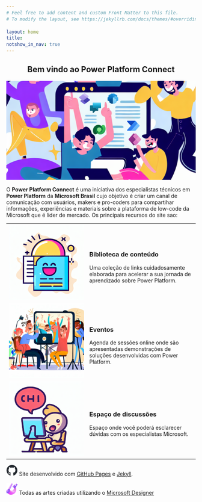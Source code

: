 ```yaml
---
# Feel free to add content and custom Front Matter to this file.
# To modify the layout, see https://jekyllrb.com/docs/themes/#overriding-theme-defaults

layout: home
title: 
notshow_in_nav: true
---
```


<h2 style="text-align:center;"> <b>Bem vindo ao Power Platform Connect</b></h2>

!["Bem vindo ao Power Platform Connect"](assets/imgs/funny-site.png "Bem vindo ao Power Platform Connect")

O **Power Platform Connect** é uma iniciativa dos especialistas técnicos em **Power Platform** da **Microsoft Brasil** cujo objetivo é criar um canal de comunicação com usuários, makers e pro-coders para compartihar informações, experiências e materiais sobre a plataforma de low-code da Microsoft que é lider de mercado. Os principais recursos do site sao:

<table class="tablenborders">
    <tbody class="body" >
      <tr>
        <td width="200px">
            <a href="getready/"><img src="assets/imgs/library-ico-200.png" alt="Links"></a>
        </td>
        <td>
            <h3><b>Biblioteca de conteúdo</b></h3>
            Uma coleção de links cuidadosamente elaborada para acelerar a sua jornada de aprendizado sobre Power Platform.
        </td>
      </tr>
      <tr>
        <td width="200px">
            <a href="events/"><img src="assets/imgs/demonstration-300.png" alt="Eventos"></a>
        </td>
        <td>
            <h3><b>Eventos</b></h3>
            Agenda de sessões online onde são apresentadas demonstrações de soluções desenvolvidas com Power Platform.
        </td>
      </tr>
      <tr>
        <td width="200px">
            <a href="https://github.com/microsoft/powerplatformconnect/discussions" target="_blank">
                <img src="assets/imgs/discussions-ico-200.png" alt="Discussões">
                </a>
        </td>
        <td>
            <h3><b>Espaço de discussões</b></h3>
            Espaço onde você poderá esclarecer dúvidas com os especialistas Microsoft.
        </td>
      </tr>
      <!-- <tr>
        <td width="200px">
            <a href="blog/"><img src="assets/imgs/blog-ico-200.png" alt="Blog"></a>
        </td>
        <td>
            <h3><b>Blog</b></h3>
            Artigos técnicos escritos pelos especialistas Microsoft.
        </td>
      </tr> -->
    </tbody>
    </table>

<img src="assets/imgs/github-mark.png" alt="GitHub Logo" width="30px">
Site desenvolvido com <a href="https://docs.github.com/pages" target="_blank">GitHub Pages</a> e <a href="https://jekyllrb.com/" target="_blank">Jekyll</a>.
<br/>
<br/>
<img src="assets/imgs/msdesigner-logo.png" alt="MS Designer Logo" width="30px">
Todas as artes criadas utilizando o <a href="https://designer.microsoft.com/" target="_blank">Microsoft Designer</a>

